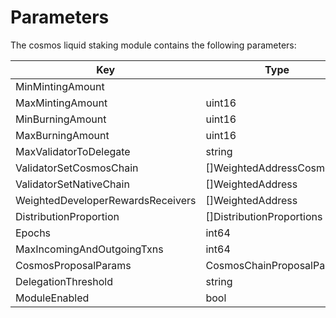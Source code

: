 <!--
order: 10
-->

# Parameters

The cosmos liquid staking module contains the following parameters:

| Key                               | Type                    | Example                |
|-----------------------------------|-------------------------|------------------------|
| MinMintingAmount                  |        | "259200000000000"      |
| MaxMintingAmount                  | uint16                  | 100                    |
| MinBurningAmount                  | uint16                  | 7                      |
| MaxBurningAmount                  | uint16                  | 3                      |
| MaxValidatorToDelegate            | string                  | "stake"                |
| ValidatorSetCosmosChain           | []WeightedAddressCosmos | "0.000000000000000000" |
| ValidatorSetNativeChain           | []WeightedAddress | "0.000000000000000000" |
| WeightedDeveloperRewardsReceivers | []WeightedAddress | "0.000000000000000000" |
| DistributionProportion            | []DistributionProportions | "0.000000000000000000" |
| Epochs                            | int64 | "0.000000000000000000" |
| MaxIncomingAndOutgoingTxns        | int64 | "0.000000000000000000" |
| CosmosProposalParams              | CosmosChainProposalParams |  |
| DelegationThreshold               | string | "0.000000000000000000" |
| ModuleEnabled                     | bool                    | false |
